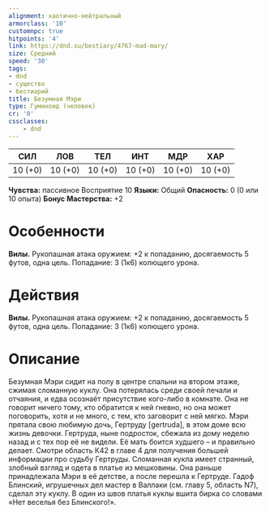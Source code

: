 ```yaml
---
alignment: хаотично-нейтральный
armorclass: '10'
customnpc: true
hitpoints: '4'
link: https://dnd.su/bestiary/4767-mad-mary/
size: Средний
speed: '30'
tags:
- dnd
- существо
- бестиарий
title: Безумная Мэри
type: Гуманоид (человек)
cr: '0'
cssclasses:
    - dnd
---
```



| СИЛ | ЛОВ | ТЕЛ | ИНТ | МДР | ХАР |
|---|---|---|---|---|---|
| 10 (+0) | 10 (+0) | 10 (+0) | 10 (+0) | 10 (+0) | 10 (+0) |
**Чувства:** пассивное Восприятие 10
**Языки:** Общий
**Опасность:** 0 (0 или 10 опыта)
**Бонус Мастерства:** +2


# Особенности
**Вилы.** Рукопашная атака оружием: +2 к попаданию, досягаемость 5 футов, одна цель. Попадание: 3 (1к6) колющего урона.


# Действия
**Вилы.** Рукопашная атака оружием: +2 к попаданию, досягаемость 5 футов, одна цель. Попадание: 3 (1к6) колющего урона.


# Описание
Безумная Мэри сидит на полу в центре спальни на втором этаже, сжимая сломанную куклу. Она потерялась среди своей печали и отчаяния, и едва осознаёт присутствие кого-либо в комнате. Она не говорит ничего тому, кто обратится к ней гневно, но она может поговорить, хотя и не много, с тем, кто заговорит с ней мягко. Мэри прятала свою любимую дочь, Гертруду [gertruda], в этом доме всю жизнь девочки. Гертруда, ныне подросток, сбежала из дому неделю назад и с тех пор её не видели. Её мать боится худшего – и правильно делает. Смотри область К42 в главе 4 для получения большей информации про судьбу Гертруды. Сломанная кукла имеет странный, злобный взгляд и одета в платье из мешковины. Она раньше принадлежала Мэри в её детстве, а после перешла к Гертруде. Гадоф Блинский, игрушечных дел мастер в Валлаки (см. главу 5, область N7), сделал эту куклу. В один из швов платья куклы вшита бирка со словами «Нет веселья без Блинского!».